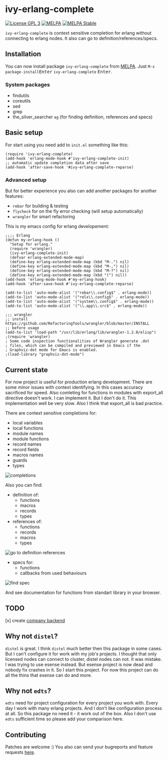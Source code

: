 # ivy-erlang-complete


[![License GPL 3](https://img.shields.io/badge/license-GPL_3-green.svg)](http://www.gnu.org/licenses/gpl-3.0.txt)
[![MELPA](https://melpa.org/packages/ivy-erlang-complete-badge.svg)](https://melpa.org/#/ivy-erlang-complete)
[![MELPA Stable](https://stable.melpa.org/packages/ivy-erlang-complete-badge.svg)](https://stable.melpa.org/#/ivy-erlang-complete)


`ivy-erlang-complete` is context sensitive completion for erlang
without connecting to erlang nodes. It also can go to definition/references/specs.

## Installation

You can now install package `ivy-erlang-complete` from
[MELPA](https://melpa.org/#/getting-started). Just `M-x`
`package-install`<kbd>Enter</kbd> `ivy-erlang-complete` <kbd>Enter</kbd>.

### System packages
 * findutils
 * coreutils
 * sed
 * grep
 * the_silver_searcher `ag` (for finding definition, references and specs)
 
## Basic setup

For start using you need add to `init.el` something like this:

``` emacs-lisp
(require 'ivy-erlang-complete)
(add-hook 'erlang-mode-hook #'ivy-erlang-complete-init)
;; automatic update completion data after save
(add-hook 'after-save-hook '#ivy-erlang-complete-reparse)
```

### Advanced setup

But for better experience you also can add another packages for another
features:

* `rebar` for building & testing
* `flycheck` for on the fly error checking (will setup automatically)
* `wrangler` for smart refactoring

This is my emacs config for erlang developement:

``` emacs-lisp
;;;; Erlang
(defun my-erlang-hook ()
  "Setup for erlang."
  (require 'wrangler)
  (ivy-erlang-complete-init)
  (defvar erlang-extended-mode-map)
  (define-key erlang-extended-mode-map (kbd "M-.") nil)
  (define-key erlang-extended-mode-map (kbd "M-,") nil)
  (define-key erlang-extended-mode-map (kbd "M-?") nil)
  (define-key erlang-extended-mode-map (kbd "(") nil))
(add-hook 'erlang-mode-hook #'my-erlang-hook)
(add-hook 'after-save-hook #'ivy-erlang-complete-reparse)

(add-to-list 'auto-mode-alist '("rebar\\.config$" . erlang-mode))
(add-to-list 'auto-mode-alist '("relx\\.config$" . erlang-mode))
(add-to-list 'auto-mode-alist '("system\\.config$" . erlang-mode))
(add-to-list 'auto-mode-alist '("\\.app\\.src$" . erlang-mode))

;;; wrangler
;; install https://github.com/RefactoringTools/wrangler/blob/master/INSTALL
;; before usage
(add-to-list 'load-path "/usr/lib/erlang/lib/wrangler-1.2.0/elisp")
;(require 'wrangler)
; Some code inspection functionalities of Wrangler generate .dot
; files, which can be compiled and previewed in Emacs if the
; Graphviz-dot mode for Emacs is enabled.
;(load-library "graphviz-dot-mode")
```

## Current state

For now project is useful for production erlang development. There are
some minor issues with context identifying. In this cases accuracy
sacrificed for speed. Also comleting for functions in modules with
export_all directive doesn't work. I can implement it. But I don't
do it. This implementation well be very slow. Also I think that
export_all is bad practice.

There are context sensitive completions for:
* local variables
* local functions
* module names
* module functions
* record names
* record fields
* macros names
* guards
* types

![completions](https://github.com/s-kostyaev/ivy-erlang-complete/raw/master/completion.gif)

Also you can find:
* definition of:
  * functions
  * macros
  * records
  * types
* references of:
  * functions
  * records
  * macros
  * types

![go to definition references](https://github.com/s-kostyaev/ivy-erlang-complete/raw/master/gotodefref.gif)

* specs for:
  * functions
  * callbacks from used behaviours

![find spec](https://github.com/s-kostyaev/ivy-erlang-complete/raw/master/findspec.gif)

And see documentation for functions from standart library in your
browser.

## TODO
[x] create [company backend](https://github.com/s-kostyaev/company-erlang)

## Why not `distel`?

`distel` is great. I think `distel` much better then this package in
some cases. But I can't configure it for work with my job's projects. 
I thought that only licensed nodes can connect to cluster, distel
nodes can not. It was mistake. I was trying to use esense instead. But
esense project is now dead and nobody fix crashes in it. So I start
this project. For now this project can do all the thins that esense
can do and more.

## Why not `edts`?

`edts` need for project configuration for every project you
work with. Every day I work with many erlang projects. And I don't
like configuration process at all. So this package no need it - it
work out of the box. Also I don't use `edts` sufficient time so please
add your comparison here.

## Contributing

Patches are welcome :) You also can send your bugreports and feature
requests [here](https://github.com/s-kostyaev/ivy-erlang-complete/issues/new).
